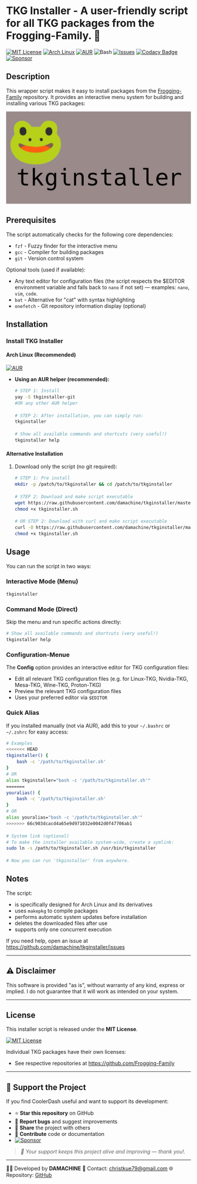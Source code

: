 # TKG Installer - A user-friendly script for all TKG packages from the Frogging-Family. 🐸

[![MIT License](https://img.shields.io/badge/License-MIT-green.svg)](https://opensource.org/licenses/MIT)
[![Arch Linux](https://img.shields.io/badge/platform-arch--linux-blue?logo=arch-linux&logoColor=white)](https://archlinux.org/)
[![AUR](https://img.shields.io/aur/version/tkginstaller-git?color=1793d1&label=AUR&logo=arch-linux)](https://aur.archlinux.org/packages/tkginstaller-git)
![Bash](https://img.shields.io/badge/language-bash-blue?logo=gnu-bash)
[![Issues](https://img.shields.io/github/issues/damachine/tkginstaller)](https://github.com/damachine/tkginstaller/issues)
[![Codacy Badge](https://app.codacy.com/project/badge/Grade/5736b4b014ca45e1877fc0c75a200c21)](https://app.codacy.com/gh/damachine/tkginstaller/dashboard?utm_source=gh&utm_medium=referral&utm_content=&utm_campaign=Badge_grade)
[![Sponsor](https://img.shields.io/badge/Sponsor-GitHub-blue?logo=github-sponsors)](https://github.com/sponsors/damachine)

## Description

This wrapper script makes it easy to install packages from the [Frogging-Family](https://github.com/Frogging-Family) repository. It provides an interactive menu system for building and installing various TKG packages:

![TKG Installer Screenshot](images/banner.jpg)

## Prerequisites

The script automatically checks for the following core dependencies:
- `fzf` - Fuzzy finder for the interactive menu
- `gcc` - Compiler for building packages
- `git` - Version control system

Optional tools (used if available):
- Any text editor for configuration files (the script respects the $EDITOR environment variable and falls back to `nano` if not set) — examples: `nano`, `vim`, `code`.
- `bat` - Alternative for "cat" with syntax highlighting
- `onefetch` - Git repository information display (optional)

## Installation

### Install TKG Installer

#### Arch Linux (Recommended)

[![AUR](https://img.shields.io/aur/version/tkginstaller-git?color=1793d1&label=AUR&logo=arch-linux)](https://aur.archlinux.org/packages/tkginstaller-git)

- **Using an AUR helper (recommended):**
   ```bash
   # STEP 1: Install
   yay -S tkginstaller-git
   #OR any other AUR helper

   # STEP 2: After installation, you can simply run:
   tkginstaller

   # Show all available commands and shortcuts (very useful!)
   tkginstaller help
   ```

#### Alternative Installation
1. Download only the script (no git required):
   ```bash
   # STEP 1: Pre install
   mkdir -p /patch/to/tkginstaller && cd /patch/to/tkginstaller

   # STEP 2: Download and make script executable
   wget https://raw.githubusercontent.com/damachine/tkginstaller/master/tkginstaller.sh
   chmod +x tkginstaller.sh

   # OR STEP 2: Download with curl and make script executable
   curl -O https://raw.githubusercontent.com/damachine/tkginstaller/master/tkginstaller.sh
   chmod +x tkginstaller.sh
   ```

## Usage

You can run the script in two ways:

### Interactive Mode (Menu)
```bash
tkginstaller
```

### Command Mode (Direct)
Skip the menu and run specific actions directly:
```bash
# Show all available commands and shortcuts (very useful!)
tkginstaller help
```

### Configuration-Menue

The **Config** option provides an interactive editor for TKG configuration files:
- Edit all relevant TKG configuration files (e.g. for Linux-TKG, Nvidia-TKG, Mesa-TKG, Wine-TKG, Proton-TKG)
- Preview the relevant TKG configuration files
- Uses your preferred editor via `$EDITOR`

### Quick Alias

If you installed manually (not via AUR), add this to your `~/.bashrc` or `~/.zshrc` for easy access:
```bash
# Examples
<<<<<<< HEAD
tkginstaller() {
    bash -c '/path/to/tkginstaller.sh'
}
# OR
alias tkginstaller="bash -c '/path/to/tkginstaller.sh'"
=======
youralias() {
    bash -c '/path/to/tkginstaller.sh'
}
# OR
alias youralias="bash -c '/path/to/tkginstaller.sh'"
>>>>>>> 66c903dcacd4a65e9d971032e0042d0f47706ab1

# System link (optional)
# To make the installer available system-wide, create a symlink:
sudo ln -s /path/to/tkginstaller.sh /usr/bin/tkginstaller

# Now you can run 'tkginstaller' from anywhere.

```

## Notes

The script:

- is specifically designed for Arch Linux and its derivatives
- uses `makepkg` to compile packages
- performs automatic system updates before installation
- deletes the downloaded files after use
- supports only one concurrent execution

If you need help, open an issue at https://github.com/damachine/tkginstaller/issues

---

## ⚠️ Disclaimer
This software is provided "as is", without warranty of any kind, express or implied.
I do not guarantee that it will work as intended on your system.

---

## License

This installer script is released under the **MIT License**.

[![MIT License](https://img.shields.io/badge/License-MIT-green.svg)](https://opensource.org/licenses/MIT)

Individual TKG packages have their own licenses:
- See respective repositories at https://github.com/Frogging-Family

---

## 💝 Support the Project

If you find CoolerDash useful and want to support its development:

- ⭐ **Star this repository** on GitHub
- 🐛 **Report bugs** and suggest improvements
- 🔄 **Share** the project with others
- 📝 **Contribute** code or documentation
- [![Sponsor](https://img.shields.io/badge/Sponsor-GitHub-blue?logo=github-sponsors)](https://github.com/sponsors/damachine)

> *🙏 Your support keeps this project alive and improving — thank you!.*

---

👨‍💻 Developed by **DAMACHINE** 📧 Contact: christkue79@gmail.com 🌐 Repository: [GitHub](https://github.com/damachine/tkginstaller)
